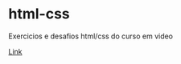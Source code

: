 # html-css
 Exercicios e desafios html/css do curso em video

 <a href="https://jvtneto.github.io/html-css/exercicios/ex022/fundo006.html">Link</a>
